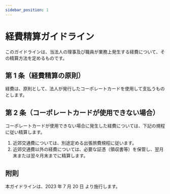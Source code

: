 ```yaml
---
sidebar_position: 1
---
```


# 経費精算ガイドライン

このガイドラインは、当法人の理事及び職員が業務上発生する経費について、その精算方法を定めるものです。

## 第 1 条（経費精算の原則）

経費は、原則として、法人が発行したコーポレートカードを使用して支払うものとします。

## 第 2 条（コーポレートカードが使用できない場合）

コーポレートカードが使用できない場合に発生した経費については、下記の規程に従い精算します。

1. 近郊交通費については、別途定める出張旅費規程に従います。
2. 近郊交通費以外の経費については、必要な証憑（領収書等）を保管し、翌月末または翌々月末までに精算します。

## 附則

本ガイドラインは、2023 年 7 月 20 日 より施行します。
